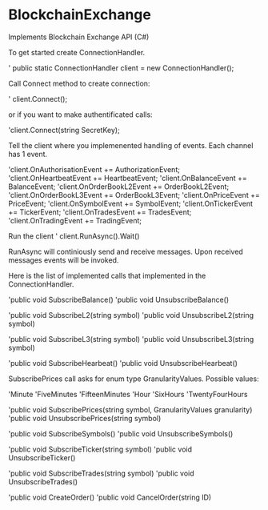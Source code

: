 # BlockchainExchange
Implements Blockchain Exchange API (C#)


To get started create ConnectionHandler.

' public static ConnectionHandler client = new ConnectionHandler();

Call Connect method to create connection:

' client.Connect();

 or if you want to make authentificated calls:

'client.Connect(string SecretKey);

Tell the client where you implemenented handling of events. Each channel has 1 event.

'client.OnAuthorisationEvent += AuthorizationEvent;
'client.OnHeartbeatEvent += HeartbeatEvent;
'client.OnBalanceEvent += BalanceEvent;
'client.OnOrderBookL2Event += OrderBookL2Event;
'client.OnOrderBookL3Event += OrderBookL3Event;
'client.OnPriceEvent += PriceEvent;
'client.OnSymbolEvent += SymbolEvent;
'client.OnTickerEvent += TickerEvent;
'client.OnTradesEvent += TradesEvent;
'client.OnTradingEvent += TradingEvent;

Run the client
' client.RunAsync().Wait()

RunAsync will continiously send and receive messages. Upon received messages events will be invoked.

Here is the list of implemented calls that implemented in the ConnectionHandler.

'public void SubscribeBalance()
'public void UnsubscribeBalance()

'public void SubscribeL2(string symbol)
'public void UnsubscribeL2(string symbol)

'public void SubscribeL3(string symbol)
'public void UnsubscribeL3(string symbol)

'public void SubscribeHearbeat()
'public void UnsubscribeHearbeat()


SubscribePrices call asks for enum type GranularityValues. Possible values:

'Minute
'FiveMinutes
'FifteenMinutes
'Hour
'SixHours
'TwentyFourHours

'public void SubscribePrices(string symbol, GranularityValues granularity)
'public void UnsubscribePrices(string symbol)

'public void SubscribeSymbols()
'public void UnsubscribeSymbols()

'public void SubscribeTicker(string symbol)
'public void UnsubscribeTicker()

'public void SubscribeTrades(string symbol)
'public void UnsubscribeTrades()

'public void CreateOrder()
'public void CancelOrder(string ID)
